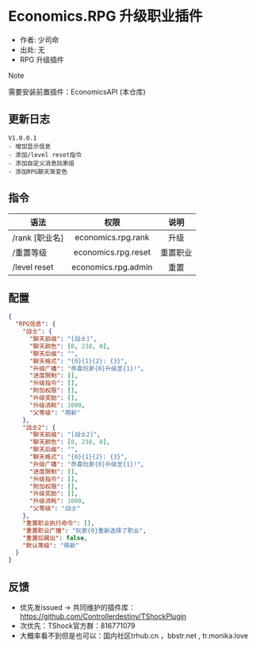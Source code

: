 # Economics.RPG 升级职业插件

- 作者: 少司命
- 出处: 无
- RPG 升级插件  

> [!NOTE]  
> 需要安装前置插件：EconomicsAPI (本仓库)  

## 更新日志

```
V1.0.0.1
- 增加显示信息
- 添加/level reset指令
- 添加自定义消息玩家组
- 添加RPG聊天渐变色
```

## 指令

| 语法           |        权限         |   说明   |
| -------------- | :-----------------: | :------: |
| /rank [职业名] | economics.rpg.rank  |   升级   |
| /重置等级      | economics.rpg.reset | 重置职业 |
| /level reset   | economics.rpg.admin | 重置     |

## 配置

```json
{
  "RPG信息": {
    "战士": {
      "聊天前缀": "[战士]",
      "聊天颜色": [0, 238, 0],
      "聊天后缀": "",
      "聊天格式": "{0}{1}{2}: {3}",
      "升级广播": "恭喜玩家{0}升级至{1}!",
      "进度限制": [],
      "升级指令": [],
      "附加权限": [],
      "升级奖励": [],
      "升级消耗": 1000,
      "父等级": "萌新"
    },
    "战士2": {
      "聊天前缀": "[战士2]",
      "聊天颜色": [0, 238, 0],
      "聊天后缀": "",
      "聊天格式": "{0}{1}{2}: {3}",
      "升级广播": "恭喜玩家{0}升级至{1}!",
      "进度限制": [],
      "升级指令": [],
      "附加权限": [],
      "升级奖励": [],
      "升级消耗": 1000,
      "父等级": "战士"
    },
    "重置职业执行命令": [],
    "重置职业广播": "玩家{0}重新选择了职业",
    "重置后踢出": false,
    "默认等级": "萌新"
  }
}
```
## 反馈
- 优先发issued -> 共同维护的插件库：https://github.com/Controllerdestiny/TShockPlugin
- 次优先：TShock官方群：816771079
- 大概率看不到但是也可以：国内社区trhub.cn ，bbstr.net , tr.monika.love
